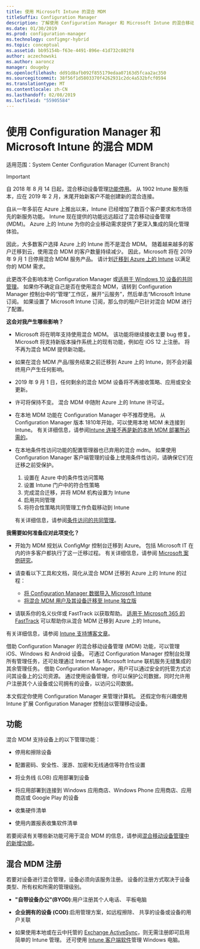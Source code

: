 ```yaml
---
title: 使用 Microsoft Intune 的混合 MDM
titleSuffix: Configuration Manager
description: 了解使用 Configuration Manager 和 Microsoft Intune 的混合移动设备管理 (MDM)。
ms.date: 01/30/2019
ms.prod: configuration-manager
ms.technology: configmgr-hybrid
ms.topic: conceptual
ms.assetid: bb95154b-f63e-4491-896e-41d732c802f8
author: aczechowski
ms.author: aaroncz
manager: dougeby
ms.openlocfilehash: dd91d8afb092f855179edaa07163d5fcaa2ac350
ms.sourcegitcommit: 38f56f1d5803370f4262931c2dc4a532bfcf0594
ms.translationtype: MT
ms.contentlocale: zh-CN
ms.lasthandoff: 02/08/2019
ms.locfileid: "55905584"
---
```

# <a name="hybrid-mdm-with-configuration-manager-and-microsoft-intune"></a>使用 Configuration Manager 和 Microsoft Intune 的混合 MDM

适用范围：System Center Configuration Manager (Current Branch)

> [!Important]  
> 自 2018 年 8 月 14 日起，混合移动设备管理[功能停用](/sccm/core/plan-design/changes/deprecated/removed-and-deprecated-cmfeatures)。 从 1902 Intune 服务版本，应在 2019 年 2 月，末尾开始新客户不能创建新的混合连接。 
> <!--Intune feature 2683117-->  
> 自从一年多前在 Azure 上推出以来，Intune 已经增加了数百个客户要求和市场领先的新服务功能。 Intune 现在提供的功能远远超过了混合移动设备管理 (MDM)。 Azure 上的 Intune 为你的企业移动需求提供了更深入集成的简化管理体验。
> 
> 因此，大多数客户选择 Azure 上的 Intune 而不是混合 MDM。 随着越来越多的客户迁移到云，使用混合 MDM 的客户数量持续减少。 因此，Microsoft 将在 2019 年 9 月 1 日停用混合 MDM 服务产品。 请计划[迁移到 Azure 上的 Intune](/sccm/mdm/deploy-use/migrate-hybridmdm-to-intunesa) 以满足你的 MDM 需求。 
> 
> 此更改不会影响本地 Configuration Manager 或[适用于 Windows 10 设备的共同管理](/sccm/comanage/overview)。 如果你不确定自己是否在使用混合 MDM，请转到 Configuration Manager 控制台中的“管理”工作区，展开“云服务”，然后单击“Microsoft Intune 订阅。 如果设置了 Microsoft Intune 订阅，那么你的租户已针对混合 MDM 进行了配置。
> 
> **这会对我产生哪些影响？**
> 
> - Microsoft 将在明年支持使用混合 MDM。 该功能将继续接收主要 bug 修复。 Microsoft 将支持新版本操作系统上的现有功能，例如在 iOS 12 上注册。 将不再为混合 MDM 提供新功能。  
> 
> - 如果在混合 MDM 产品/服务结束之前迁移到 Azure 上的 Intune，则不会对最终用户产生任何影响。  
> 
> - 2019 年 9 月 1 日，任何剩余的混合 MDM 设备将不再接收策略、应用或安全更新。  
> 
> - 许可将保持不变。 混合 MDM 中随附 Azure 上的 Intune 许可证。  
> 
> - 在本地 MDM 功能在 Configuration Manager 中不推荐使用。 从 Configuration Manager 版本 1810年开始，可以使用本地 MDM 未连接到 Intune。 有关详细信息，请参阅[Intune 连接不再是新的本地 MDM 部署所必需的](/sccm/core/plan-design/changes/whats-new-in-version-1810#bkmk_opmdm)。 
> 
> - 在本地条件性访问功能的配置管理器也已弃用的混合 mdm。 如果使用 Configuration Manager 客户端管理的设备上使用条件性访问，请确保它们在迁移之前受保护。 
>     1. 设置在 Azure 中的条件性访问策略
>     2. 设置 Intune 门户中的符合性策略 
>     3. 完成混合迁移，并将 MDM 机构设置为 Intune
>     4. 启用共同管理
>     5. 将符合性策略共同管理工作负载移动到 Intune 
>
>     有关详细信息，请参阅[条件访问的共同管理](https://docs.microsoft.com/sccm/comanage/quickstart-conditional-access)。 
> 
> **我需要如何准备应对此项变化？**
> 
> - 开始为 MDM 规划从 ConfigMgr 控制台迁移到 Azure。 包括 Microsoft IT 在内的许多客户都执行了这一迁移过程。 有关详细信息，请参阅 [Microsoft 案例研究](https://aka.ms/Intune_MSFT)。  
> 
> - 请查看以下工具和文档，简化从混合 MDM 迁移到 Azure 上的 Intune 的过程：  
>     - [将 Configuration Manager 数据导入 Microsoft Intune](/sccm/mdm/deploy-use/migrate-import-data)  
>     - [将混合 MDM 用户及其设备迁移至 Intune 独立版](/sccm/mdm/deploy-use/migrate-hybridmdm-to-intunesa)  
> 
> - 请联系你的名义伙伴或 FastTrack 以获取帮助。 [适用于 Microsoft 365 的 FastTrack](https://aka.ms/hybrid_fasttrack) 可以帮助你从混合 MDM 迁移到 Azure 上的 Intune。 
> 
> 有关详细信息，请参阅 [Intune 支持博客文章](https://aka.ms/hybrid_notification)。



借助 Configuration Manager 的混合移动设备管理 (MDM) 功能，可以管理 iOS、Windows 和 Android 设备。 可通过 Configuration Manager 控制台处理所有管理任务，还可处理通过 Internet 与 Microsoft Intune 联机服务无缝集成的其余管理任务。 借助 Configuration Manager，用户可以通过安全的托管方式访问其设备上的公司资源。 通过使用设备管理，你可以保护公司数据，同时允许用户注册其个人设备或公司拥有的设备，以访问公司数据。 

本文假定你使用 Configuration Manager 来管理计算机。 还假定你有兴趣使用 Intune 扩展 Configuration Manager 控制台以管理移动设备。 



## <a name="capabilities"></a>功能

混合 MDM 支持设备上的以下管理功能：

-   停用和擦除设备  

-   配置密码、安全性、漫游、加密和无线通信等符合性设置  

-   将业务线 (LOB) 应用部署到设备  

-   将应用部署到连接到 Windows 应用商店、Windows Phone 应用商店、应用商店或 Google Play 的设备  

-   收集硬件清单  

-   使用内置报表收集软件清单  

若要阅读有关哪些新功能可用于混合 MDM 的信息，请参阅[混合移动设备管理中的新增功能](/sccm/mdm/understand/whats-new-in-hybrid-mobile-device-management)。



## <a name="hybrid-mdm-enrollment"></a>混合 MDM 注册

若要对设备进行混合管理，设备必须向该服务注册。 设备的注册方式取决于设备类型、所有权和所需的管理级别。

- **"自带设备办公"(BYOD)**:用户注册其个人电话、 平板电脑  

- **企业拥有的设备 (COD)**:启用管理方案，如远程擦除、 共享的设备或设备的用户关联  

- 如果使用本地或在云中托管的 [Exchange ActiveSync](/sccm/mdm/plan-design/device-enrollment-methods#mobile-device-management-with-exchange-activesync-and-configuration-manager)，则无需注册即可启用简单的 Intune 管理。 还可使用 [Intune 客户端软件](/intune/deploy-use/manage-windows-pcs-with-microsoft-intune)管理 Windows 电脑。
